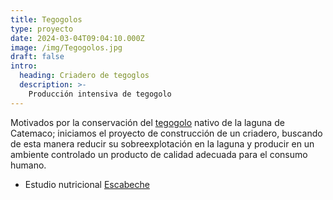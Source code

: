 ```yaml
---
title: Tegogolos
type: proyecto
date: 2024-03-04T09:04:10.000Z
image: /img/Tegogolos.jpg
draft: false
intro:
  heading: Criadero de tegoglos
  description: >-
    Producción intensiva de tegogolo
---
```


Motivados por la conservación del [tegogolo](https://es.wikipedia.org/wiki/Pomacea) nativo de la laguna de Catemaco;
iniciamos el proyecto de construcción de un criadero, buscando de esta manera reducir su sobreexplotación en la laguna y producir
en un ambiente controlado un producto de calidad adecuada para el consumo humano.

- Estudio nutricional [Escabeche](https://www.redalyc.org/journal/674/67470553001/html/)
